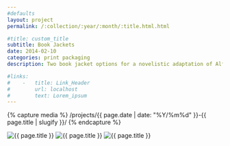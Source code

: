 ```yaml
---
#defaults
layout: project
permalink: /:collection/:year/:month/:title.html.html

#title: custom_title
subtitle: Book Jackets
date: 2014-02-10
categories: print packaging
description: Two book jacket options for a novelistic adaptation of Alfred Hitchcock's "Spellbound" designed as a student exercise in symbolic narrative.

#links:
#    -   title: Link_Header
#        url: localhost
#        text: Lorem_ipsum
---
```


<!-- set project media path -->
{% capture media %}
    /projects/{{ page.date | date: "%Y/%m%d" }}-{{ page.title | slugify }}/
{% endcapture %}
<!-- end -->

<!-- media -->
<img class="span8" src="{{media|strip}}books.jpg" alt="{{ page.title }}">
<img class="span8" src="{{media|strip}}maze-02.jpg" alt="{{ page.title }}">
<img class="span8" src="{{media|strip}}catscan-02.jpg" alt="{{ page.title }}">
